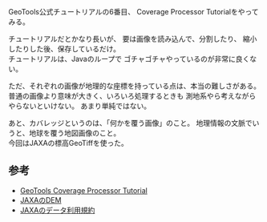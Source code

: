 GeoTools公式チュートリアルの6番目、
Coverage Processor Tutorialをやってみる。

チュートリアルだとかなり長いが、
要は画像を読み込んで、分割したり、
縮小したりした後、保存しているだけ。  
チュートリアルは、Javaのループで
ゴチャゴチャやっているのが非常に良くない。

ただ、それぞれの画像が地理的な座標を持っている点は、本当の難しさがある。
普通の画像より意味が大きく、いろいろ処理するときも
測地系やら考えながらやらないといけない。
あまり単純ではない。

あと、カバレッジというのは、「何かを覆う画像」のこと。
地理情報の文脈でいうと、地球を覆う地図画像のこと。  
今回はJAXAの標高GeoTiffを使った。

## 参考
- [GeoTools Coverage Processor Tutorial](http://docs.geotools.org/latest/userguide/tutorial/coverage/coverage.html)
- [JAXAのDEM](https://www.eorc.jaxa.jp/ALOS/aw3d30/index_j.htm)
- [JAXAのデータ利用規約](https://www.eorc.jaxa.jp/ALOS/aw3d30/terms.htm)
